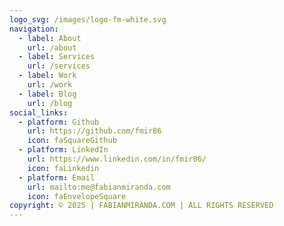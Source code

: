 ```yaml
---
logo_svg: /images/logo-fm-white.svg
navigation:
  - label: About
    url: /about
  - label: Services
    url: /services
  - label: Work
    url: /work
  - label: Blog
    url: /blog
social_links:
  - platform: Github
    url: https://github.com/fmir86
    icon: faSquareGithub
  - platform: LinkedIn
    url: https://www.linkedin.com/in/fmir86/
    icon: faLinkedin
  - platform: Email
    url: mailto:me@fabianmiranda.com
    icon: faEnvelopeSquare
copyright: © 2025 | FABIANMIRANDA.COM | ALL RIGHTS RESERVED
---
```

